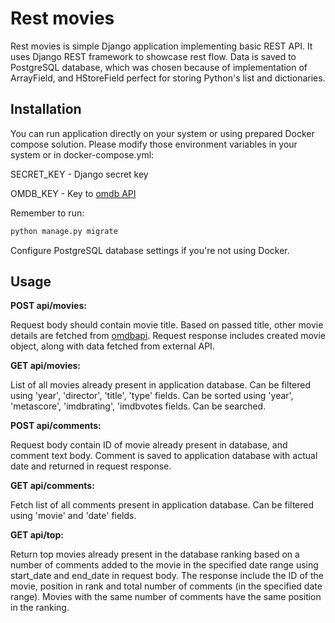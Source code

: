 # Rest movies

Rest movies is simple Django application implementing basic REST API. It uses Django REST framework to showcase rest flow. Data is saved to PostgreSQL database, which was chosen because of implementation of ArrayField, and HStoreField perfect for storing Python's list and dictionaries.

## Installation

You can run application directly on your system or using prepared Docker compose solution. Please modify those environment variables in your system or in docker-compose.yml:

SECRET_KEY - Django secret key

OMDB_KEY - Key to [omdb API](http://www.omdbapi.com/)

Remember to run:
```bash
python manage.py migrate
```
Configure PostgreSQL database settings if you're not using Docker.

## Usage
​**POST api/movies:**

​Request body should contain movie title.
Based on passed title, other movie details are fetched from [omdbapi](http://www.omdbapi.com/).
Request response includes created movie object, along with data fetched from external API.

**GET api/movies:**

​List of all movies already present in application database.
Can be filtered using 'year', 'director', 'title', 'type' fields.
Can be sorted using 'year', 'metascore', 'imdbrating', 'imdbvotes fields.
Can be searched.

**POST api/comments:**

​Request body contain ID of movie already present in database, and comment text body.
Comment is saved to application database with actual date and returned in request response.

**GET api/comments:**

Fetch list of all comments present in application database.
Can be filtered using 'movie' and 'date' fields.

**GET api/top:**

​Return top movies already present in the database ranking based on a number of comments added to the movie in the specified date range using start_date and end_date in request body. The response include the ID of the movie, position in rank and total number of comments (in the specified date range).
Movies with the same number of comments have the same position in the ranking.
